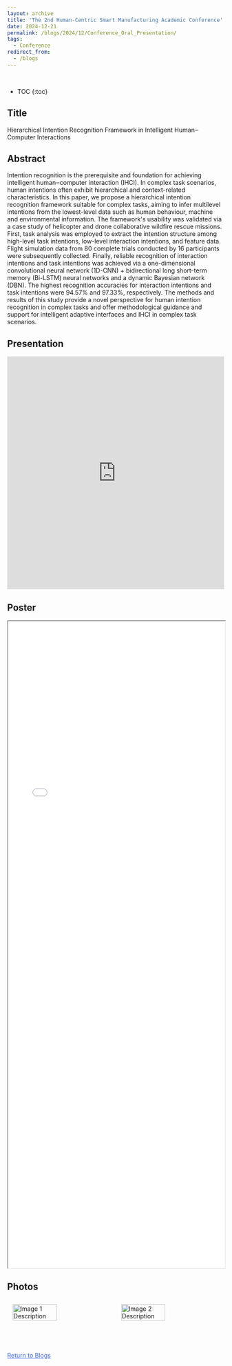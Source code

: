 ```yaml
---
layout: archive
title: 'The 2nd Human-Centric Smart Manufacturing Academic Conference'
date: 2024-12-21
permalink: /blogs/2024/12/Conference_Oral_Presentation/
tags:
  - Conference
redirect_from:
  - /blogs
---
```


<br>

* TOC
{:toc}

<style>
a {
  color: RoyalBlue; /* 将所有链接的颜色设置为 RoyalBlue */
}
</style>

## Title
Hierarchical Intention Recognition Framework in Intelligent Human‒Computer Interactions

## Abstract
Intention recognition is the prerequisite and foundation for achieving intelligent human‒computer interaction (IHCI). In complex task scenarios, human intentions often exhibit hierarchical and context-related characteristics. In this paper, we propose a hierarchical intention recognition framework suitable for complex tasks, aiming to infer multilevel intentions from the lowest-level data such as human behaviour, machine and environmental information. The framework's usability was validated via a case study of helicopter and drone collaborative wildfire rescue missions. First, task analysis was employed to extract the intention structure among high-level task intentions, low-level interaction intentions, and feature data. Flight simulation data from 80 complete trials conducted by 16 participants were subsequently collected. Finally, reliable recognition of interaction intentions and task intentions was achieved via a one-dimensional convolutional neural network (1D-CNN) + bidirectional long short-term memory (Bi-LSTM) neural networks and a dynamic Bayesian network (DBN). The highest recognition accuracies for interaction intentions and task intentions were 94.57% and 97.33%, respectively. The methods and results of this study provide a novel perspective for human intention recognition in complex tasks and offer methodological guidance and support for intelligent adaptive interfaces and IHCI in complex task scenarios.

## Presentation
<style>
iframe {
    margin: 0;
    padding: 0;
    display: block;
    font-family: inherit;
    text-align: inherit;
    width: 100%;
}
</style>

<iframe src="https://docs.google.com/presentation/d/1I4-cGvHXPNv5s3WGbyjIkMcXrXTchXp4/embed?start=false&loop=false&delayms=3000" frameborder="0" width="960" height="540" allowfullscreen="true" mozallowfullscreen="true" webkitallowfullscreen="true"></iframe>

## Poster
<iframe src="{{ site.baseurl }}/files/2024-12-23.pdf#zoom=27" width="40%" height="1500"></iframe>

## Photos

<style>
  .image-side-by-side {
    display: flex;
    justify-content: space-around;
    align-items: center;
  }
  .image-side-by-side img {
    width: 45%; /* Adjust the width as needed */
    margin: 10px; /* Adjust the margin as needed */
  }
</style>

<div class="image-side-by-side">
  <img src="{{ site.baseurl }}/images/2024-12-22 Presentation Field.png" alt="Image 1 Description">
  <img src="{{ site.baseurl }}/images/2024-12-22 Best Presentation Award.png" alt="Image 2 Description">
</div>

<br><br>

<!-- Add a button to return to the directory -->
<!-- <a href="/blogs" class="back-button">Return to Blogs</a> -->
<a href="/blogs" class="pagination--pager">Return to Blogs</a>

<style>
.back-button {
  display: inline-block;
  margin-top: 20px;
  padding: 10px 20px;
  font-size: 16px;
  color: white;
  background-color: #6AABC5;
  border: none;
  border-radius: 4px;
  text-decoration: none!important;
  cursor: pointer;
}

.back-button:hover {
  background-color: #6AABC5;
}
</style>
